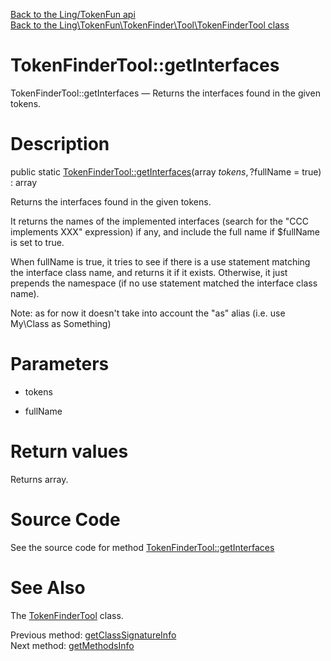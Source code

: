 [Back to the Ling/TokenFun api](https://github.com/lingtalfi/TokenFun/blob/master/doc/api/Ling/TokenFun.md)<br>
[Back to the Ling\TokenFun\TokenFinder\Tool\TokenFinderTool class](https://github.com/lingtalfi/TokenFun/blob/master/doc/api/Ling/TokenFun/TokenFinder/Tool/TokenFinderTool.md)


TokenFinderTool::getInterfaces
================



TokenFinderTool::getInterfaces — Returns the interfaces found in the given tokens.




Description
================


public static [TokenFinderTool::getInterfaces](https://github.com/lingtalfi/TokenFun/blob/master/doc/api/Ling/TokenFun/TokenFinder/Tool/TokenFinderTool/getInterfaces.md)(array $tokens, ?$fullName = true) : array




Returns the interfaces found in the given tokens.

It returns the names of the implemented interfaces (search for the "CCC implements XXX" expression) if any,
and include the full name if $fullName is set to true.

When fullName is true, it tries to see if there is a use statement matching
the interface class name, and returns it if it exists.
Otherwise, it just prepends the namespace (if no use statement matched the interface class name).

Note: as for now it doesn't take into account the "as" alias (i.e. use My\Class as Something)




Parameters
================


- tokens

    

- fullName

    


Return values
================

Returns array.








Source Code
===========
See the source code for method [TokenFinderTool::getInterfaces](https://github.com/lingtalfi/TokenFun/blob/master/TokenFinder/Tool/TokenFinderTool.php#L311-L350)


See Also
================

The [TokenFinderTool](https://github.com/lingtalfi/TokenFun/blob/master/doc/api/Ling/TokenFun/TokenFinder/Tool/TokenFinderTool.md) class.

Previous method: [getClassSignatureInfo](https://github.com/lingtalfi/TokenFun/blob/master/doc/api/Ling/TokenFun/TokenFinder/Tool/TokenFinderTool/getClassSignatureInfo.md)<br>Next method: [getMethodsInfo](https://github.com/lingtalfi/TokenFun/blob/master/doc/api/Ling/TokenFun/TokenFinder/Tool/TokenFinderTool/getMethodsInfo.md)<br>

